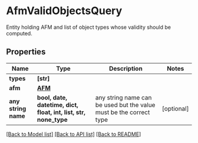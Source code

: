 # AfmValidObjectsQuery

Entity holding AFM and list of object types whose validity should be computed.

## Properties
Name | Type | Description | Notes
------------ | ------------- | ------------- | -------------
**types** | **[str]** |  | 
**afm** | [**AFM**](AFM.md) |  | 
**any string name** | **bool, date, datetime, dict, float, int, list, str, none_type** | any string name can be used but the value must be the correct type | [optional]

[[Back to Model list]](../README.md#documentation-for-models) [[Back to API list]](../README.md#documentation-for-api-endpoints) [[Back to README]](../README.md)


